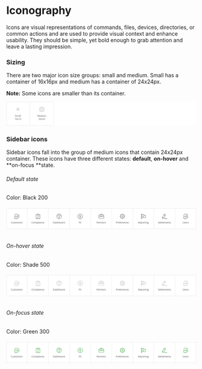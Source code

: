 # Iconography

Icons are visual representations of commands, files, devices, directories, or common actions and are used to provide visual context and enhance usability. They should be simple, yet bold enough to grab attention and leave a lasting impression.

### Sizing

There are two major icon size groups: small and medium. Small has a container of 16x16px and medium has a container of 24x24px.

**Note:** Some icons are smaller than its container.

![](/assets/foundations/iconography-sizing-example.png)

### Sidebar icons

Sidebar icons fall into the group of medium icons that contain 24x24px container. These icons have three different states: **default**, **on-hover** and **on-focus **state.

###### Default state

Color: Black 200

###### ![](/assets/foundations/iconography-sidebar-icons.png)

###### On-hover state

Color: Shade 500

###### ![](/assets/foundations/iconography-sidebar-icons-on-hover.png)

###### On-focus state

Color: Green 300

###### ![](/assets/foundations/iconography-sidebar-icons-on-focus.png)




